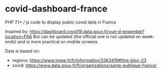 # covid-dashboard-france
PHP 7.1+ / js code to display public covid data in France

Inspired by: https://dashboard.covid19.data.gouv.fr/vue-d-ensemble?location=FRA
But can be updated (the official one is not updated on week-ends) and is more practical on mobile screens.

Data is based on:
* regions: https://www.insee.fr/fr/information/3363419#titre-bloc-23
* covid: https://www.data.gouv.fr/fr/organizations/sante-publique-france/
